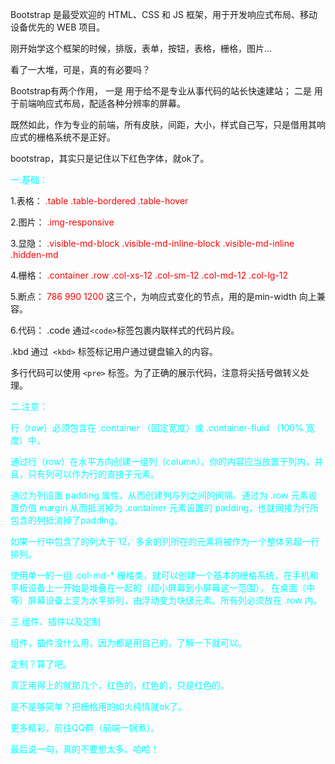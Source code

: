 Bootstrap 是最受欢迎的 HTML、CSS 和 JS 框架，用于开发响应式布局、移动设备优先的 WEB 项目。

刚开始学这个框架的时候，排版，表单，按钮，表格，栅格，图片...

看了一大堆，可是，真的有必要吗？

Bootstrap有两个作用，
一是 用于给不是专业从事代码的站长快速建站；
二是 用于前端响应式布局，配适各种分辨率的屏幕。

既然如此，作为专业的前端，所有皮肤，间距，大小，样式自己写，只是借用其响应式的栅格系统不是正好。


bootstrap，其实只是记住以下红色字体，就ok了。

<font color=cyan>一.基础： </font>

1.表格： <font color=red>.table  .table-bordered .table-hover </font>

2.图片： <font color=red>.img-responsive</font>

3.显隐： <font color=red> .visible-md-block  .visible-md-inline-block  .visible-md-inline  .hidden-md</font>

4.栅格： <font color=red>.container .row  .col-xs-12 .col-sm-12 .col-md-12 .col-lg-12   </font>

5.断点：  <font color=red>786 990 1200 </font> 这三个，为响应式变化的节点，用的是min-width 向上兼容。

6.代码：
.code  通过`` <code> ``标签包裹内联样式的代码片段。

.kbd  通过`` <kbd>`` 标签标记用户通过键盘输入的内容。

多行代码可以使用 ``<pre>`` 标签。为了正确的展示代码，注意将尖括号做转义处理。

<font color=cyan>二.注意：

行（row）必须包含在 .container （固定宽度）或 .container-fluid （100% 宽度）中。

通过行（row）在水平方向创建一组列（column）。你的内容应当放置于列内，并且，只有列可以作为行的直接子元素。

通过为列设置 padding 属性，从而创建列与列之间的间隔。通过为 .row 元素设置负值 margin 从而抵消掉为 .container 元素设置的 padding，也就间接为行所包含的列抵消掉了padding。

如果一行中包含了的列大于 12，多余的列所在的元素将被作为一个整体另起一行排列。

使用单一的一组 .col-md-* 栅格类，就可以创建一个基本的栅格系统，在手机和平板设备上一开始是堆叠在一起的（超小屏幕到小屏幕这一范围），
在桌面（中等）屏幕设备上变为水平排列，由浮动变为块级元素。所有列必须放在 .row 内。

<font color=cyan>三.组件、插件以及定制

组件，插件没什么用，因为都是用自己的，了解一下就可以。

定制？算了吧。

真正用得上的就那几个，红色的，红色的，只是红色的。

是不是够简单？把栅格用的如火纯情就ok了。

更多精彩，前往QQ群（前端一锅煮）。

最后说一句，真的不要想太多。哈哈！
